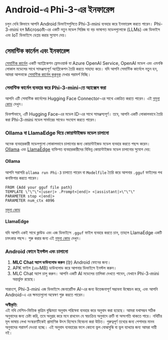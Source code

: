 # **Android-এ Phi-3-এর ইনফারেন্স**

চলুন দেখি কিভাবে আপনি Android ডিভাইসগুলিতে Phi-3-mini ব্যবহার করে ইনফারেন্স করতে পারেন। Phi-3-mini হল Microsoft-এর একটি নতুন মডেল সিরিজ যা বড় ভাষাগত মডেলগুলোকে (LLMs) এজ ডিভাইস এবং IoT ডিভাইসে ডেপ্লয় করার সুযোগ দেয়।

## সেমান্টিক কার্নেল এবং ইনফারেন্স

[সেমান্টিক কার্নেল](https://github.com/microsoft/semantic-kernel) একটি অ্যাপ্লিকেশন ফ্রেমওয়ার্ক যা Azure OpenAI Service, OpenAI মডেল এবং এমনকি লোকাল মডেলের সাথে সামঞ্জস্যপূর্ণ অ্যাপ্লিকেশন তৈরি করতে সাহায্য করে। যদি আপনি সেমান্টিক কার্নেলে নতুন হন, আমরা আপনাকে [সেমান্টিক কার্নেল কুকবুক](https://github.com/microsoft/SemanticKernelCookBook?WT.mc_id=aiml-138114-kinfeylo) দেখার পরামর্শ দিচ্ছি।

### সেমান্টিক কার্নেল ব্যবহার করে Phi-3-mini-তে অ্যাক্সেস করা

আপনি এটি সেমান্টিক কার্নেলের Hugging Face Connector-এর সাথে একত্রিত করতে পারেন। এই [নমুনা কোড](https://github.com/Azure-Samples/Phi-3MiniSamples/tree/main/semantickernel?WT.mc_id=aiml-138114-kinfeylo) দেখুন।

ডিফল্টভাবে, এটি Hugging Face-এর মডেল ID-এর সাথে সামঞ্জস্যপূর্ণ। তবে, আপনি একটি লোকালভাবে তৈরি করা Phi-3-mini মডেল সার্ভারের সাথেও সংযোগ করতে পারেন।

### Ollama বা LlamaEdge দিয়ে কোয়ান্টাইজড মডেল চালানো

অনেক ব্যবহারকারী মডেলগুলো লোকালভাবে চালানোর জন্য কোয়ান্টাইজড মডেল ব্যবহার করতে পছন্দ করেন। [Ollama](https://ollama.com/) এবং [LlamaEdge](https://llamaedge.com) ব্যক্তিগত ব্যবহারকারীদের বিভিন্ন কোয়ান্টাইজড মডেল চালানোর সুযোগ দেয়:

#### Ollama

আপনি সরাসরি `ollama run Phi-3` চালাতে পারেন বা `Modelfile` তৈরি করে আপনার `.gguf` ফাইলের পথ কনফিগার করতে পারেন।

```gguf
FROM {Add your gguf file path}
TEMPLATE \"\"\"<|user|> .Prompt<|end|> <|assistant|>\"\"\"
PARAMETER stop <|end|>
PARAMETER num_ctx 4096
```

[নমুনা কোড](https://github.com/Azure-Samples/Phi-3MiniSamples/tree/main/ollama?WT.mc_id=aiml-138114-kinfeylo)

#### LlamaEdge

যদি আপনি একই সাথে ক্লাউড এবং এজ ডিভাইসে `.gguf` ফাইল ব্যবহার করতে চান, তাহলে LlamaEdge একটি চমৎকার পছন্দ। শুরু করার জন্য এই [নমুনা কোড](https://github.com/Azure-Samples/Phi-3MiniSamples/tree/main/wasm?WT.mc_id=aiml-138114-kinfeylo) দেখুন।

### Android ফোনে ইনস্টল এবং চালানো

1. **MLC Chat অ্যাপ ডাউনলোড করুন** (ফ্রি) Android ফোনের জন্য।  
2. APK ফাইল (১৪৮MB) ডাউনলোড করে আপনার ডিভাইসে ইনস্টল করুন।  
3. MLC Chat অ্যাপ চালু করুন। আপনি একটি AI মডেলের তালিকা দেখতে পাবেন, যেখানে Phi-3-mini অন্তর্ভুক্ত রয়েছে।  

সারাংশে, Phi-3-mini এজ ডিভাইসে জেনারেটিভ AI-এর জন্য উত্তেজনাপূর্ণ সম্ভাবনা উন্মোচন করে, এবং আপনি Android-এ এর ক্ষমতাগুলো অন্বেষণ শুরু করতে পারেন।  

**অস্বীকৃতি**:  
এই নথি মেশিন-ভিত্তিক কৃত্রিম বুদ্ধিমত্তা অনুবাদ পরিষেবা ব্যবহার করে অনুবাদ করা হয়েছে। আমরা যথাসম্ভব সঠিক অনুবাদের জন্য চেষ্টা করি, তবে অনুগ্রহ করে মনে রাখবেন যে স্বয়ংক্রিয় অনুবাদে ত্রুটি বা অসংগতি থাকতে পারে। নথিটির মূল ভাষায় লেখা সংস্করণটিকেই প্রামাণিক উৎস হিসেবে বিবেচনা করা উচিত। গুরুত্বপূর্ণ তথ্যের জন্য পেশাদার মানব অনুবাদের পরামর্শ দেওয়া হচ্ছে। এই অনুবাদ ব্যবহারের ফলে কোনো ভুল বোঝাবুঝি বা ভুল ব্যাখ্যার জন্য আমরা দায়ী নই।